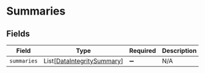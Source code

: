 # Summaries


## Fields

| Field                                                                     | Type                                                                      | Required                                                                  | Description                                                               |
| ------------------------------------------------------------------------- | ------------------------------------------------------------------------- | ------------------------------------------------------------------------- | ------------------------------------------------------------------------- |
| `summaries`                                                               | List[[DataIntegritySummary](../../models/shared/dataintegritysummary.md)] | :heavy_minus_sign:                                                        | N/A                                                                       |